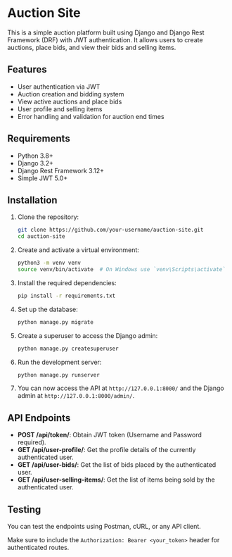 # Auction Site

This is a simple auction platform built using Django and Django Rest Framework (DRF) with JWT authentication. It allows users to create auctions, place bids, and view their bids and selling items.

## Features

- User authentication via JWT
- Auction creation and bidding system
- View active auctions and place bids
- User profile and selling items
- Error handling and validation for auction end times

## Requirements

- Python 3.8+
- Django 3.2+
- Django Rest Framework 3.12+
- Simple JWT 5.0+

## Installation

1. Clone the repository:

   ```bash
   git clone https://github.com/your-username/auction-site.git
   cd auction-site
   ```

2. Create and activate a virtual environment:

   ```bash
   python3 -m venv venv
   source venv/bin/activate  # On Windows use `venv\Scripts\activate`
   ```

3. Install the required dependencies:

   ```bash
   pip install -r requirements.txt
   ```

4. Set up the database:

   ```bash
   python manage.py migrate
   ```

5. Create a superuser to access the Django admin:

   ```bash
   python manage.py createsuperuser
   ```

6. Run the development server:

   ```bash
   python manage.py runserver
   ```

7. You can now access the API at `http://127.0.0.1:8000/` and the Django admin at `http://127.0.0.1:8000/admin/`.

## API Endpoints

- **POST /api/token/**: Obtain JWT token (Username and Password required).
- **GET /api/user-profile/**: Get the profile details of the currently authenticated user.
- **GET /api/user-bids/**: Get the list of bids placed by the authenticated user.
- **GET /api/user-selling-items/**: Get the list of items being sold by the authenticated user.

## Testing

You can test the endpoints using Postman, cURL, or any API client. 

Make sure to include the `Authorization: Bearer <your_token>` header for authenticated routes.
